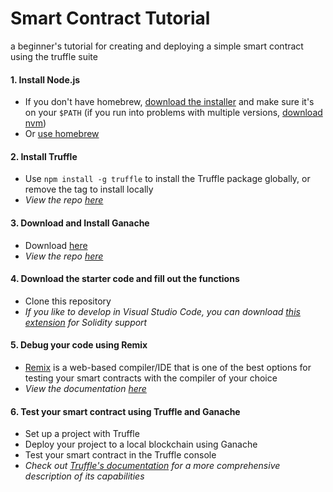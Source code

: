 Smart Contract Tutorial
=======================
a beginner's tutorial for creating and deploying a simple smart contract using the truffle suite



#### 1. Install Node.js
- If you don't have homebrew, [download the installer](https://nodejs.org/en/download/) and make sure it's on your `$PATH`
(if you run into problems with multiple versions, [download nvm](https://github.com/nvm-sh/nvm#installation-and-update))
- Or [use homebrew](https://changelog.com/posts/install-node-js-with-homebrew-on-os-x)


#### 2. Install Truffle
- Use `npm install -g truffle` to install the Truffle package globally, or remove the tag to install locally
- *View the repo [here](https://github.com/trufflesuite/truffle)*


#### 3. Download and Install Ganache
- Download [here](https://www.trufflesuite.com/ganache)
- *View the repo [here](https://github.com/trufflesuite/ganache)*


#### 4. Download the starter code and fill out the functions
- Clone this repository
- *If you like to develop in Visual Studio Code, you can download [this extension](https://marketplace.visualstudio.com/items?itemName=JuanBlanco.solidity) for Solidity support*


#### 5. Debug your code using Remix
- [Remix](https://remix.ethereum.org) is a web-based compiler/IDE that is one of the best options for testing your smart contracts with the compiler of your choice
- *View the documentation [here](https://remix.readthedocs.io/en/latest/#)*


#### 6. Test your smart contract using Truffle and Ganache
- Set up a project with Truffle
- Deploy your project to a local blockchain using Ganache
- Test your smart contract in the Truffle console
- *Check out [Truffle's documentation](https://www.trufflesuite.com/docs/truffle/overview) for a more comprehensive description of its capabilities*
